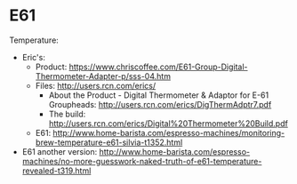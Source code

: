 # E61

Temperature:
 * Eric's:
   * Product: https://www.chriscoffee.com/E61-Group-Digital-Thermometer-Adapter-p/sss-04.htm
   * Files: http://users.rcn.com/erics/
     * About the Product - Digital Thermometer & Adaptor for E-61 Groupheads: http://users.rcn.com/erics/DigThermAdptr7.pdf
     * The build: http://users.rcn.com/erics/Digital%20Thermometer%20Build.pdf
   * E61: http://www.home-barista.com/espresso-machines/monitoring-brew-temperature-e61-silvia-t1352.html
 * E61 another version: http://www.home-barista.com/espresso-machines/no-more-guesswork-naked-truth-of-e61-temperature-revealed-t319.html
 
